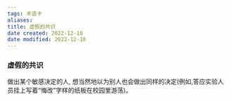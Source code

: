 ```yaml
---
tags: 术语卡
aliases: 
title: 虚假的共识
date created: 2022-12-10
date modified: 2022-12-10
---
```

### 虚假的共识
做出某个敏感决定的人, 想当然地以为别人也会做出同样的决定(例如,答应实验人员挂上写着“悔改”字样的纸板在校园里游荡)。
